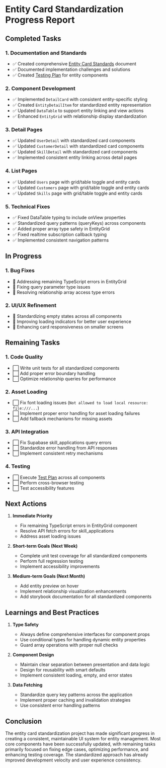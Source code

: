 # Entity Card Standardization Progress Report

## Completed Tasks

### 1. Documentation and Standards
- ✅ Created comprehensive [Entity Card Standards](ENTITY_CARD_STANDARDS.md) document
- ✅ Documented implementation challenges and solutions
- ✅ Created [Testing Plan](ENTITY_CARD_TEST_PLAN.md) for entity components

### 2. Component Development
- ✅ Implemented `DetailCard` with consistent entity-specific styling
- ✅ Created `EntityDetailItem` for standardized entity representation
- ✅ Updated `DataTable` to support entity linking and view actions
- ✅ Enhanced `EntityGrid` with relationship display standardization

### 3. Detail Pages
- ✅ Updated `UserDetail` with standardized card components
- ✅ Updated `CustomerDetail` with standardized card components
- ✅ Updated `SkillDetail` with standardized card components
- ✅ Implemented consistent entity linking across detail pages

### 4. List Pages
- ✅ Updated `Users` page with grid/table toggle and entity cards
- ✅ Updated `Customers` page with grid/table toggle and entity cards
- ✅ Updated `Skills` page with grid/table toggle and entity cards

### 5. Technical Fixes
- ✅ Fixed DataTable typing to include onView properties
- ✅ Standardized query patterns (queryKeys) across components
- ✅ Added proper array type safety in EntityGrid
- ✅ Fixed realtime subscription callback typing
- ✅ Implemented consistent navigation patterns

## In Progress

### 1. Bug Fixes
- 🔄 Addressing remaining TypeScript errors in EntityGrid
- 🔄 Fixing query parameter type issues
- 🔄 Resolving relationship array access type errors

### 2. UI/UX Refinement
- 🔄 Standardizing empty states across all components
- 🔄 Improving loading indicators for better user experience
- 🔄 Enhancing card responsiveness on smaller screens

## Remaining Tasks

### 1. Code Quality
- ⬜ Write unit tests for all standardized components
- ⬜ Add proper error boundary handling
- ⬜ Optimize relationship queries for performance

### 2. Asset Loading
- ⬜ Fix font loading issues (`Not allowed to load local resource: file:///...`)
- ⬜ Implement proper error handling for asset loading failures
- ⬜ Add fallback mechanisms for missing assets

### 3. API Integration
- ⬜ Fix Supabase skill_applications query errors
- ⬜ Standardize error handling from API responses
- ⬜ Implement consistent retry mechanisms

### 4. Testing
- ⬜ Execute [Test Plan](ENTITY_CARD_TEST_PLAN.md) across all components
- ⬜ Perform cross-browser testing
- ⬜ Test accessibility features

## Next Actions

1. **Immediate Priority**
   - Fix remaining TypeScript errors in EntityGrid component
   - Resolve API fetch errors for skill_applications
   - Address asset loading issues

2. **Short-term Goals (Next Week)**
   - Complete unit test coverage for all standardized components
   - Perform full regression testing
   - Implement accessibility improvements

3. **Medium-term Goals (Next Month)**
   - Add entity preview on hover
   - Implement relationship visualization enhancements
   - Add storybook documentation for all standardized components

## Learnings and Best Practices

1. **Type Safety**
   - Always define comprehensive interfaces for component props
   - Use conditional types for handling dynamic entity properties
   - Guard array operations with proper null checks

2. **Component Design**
   - Maintain clear separation between presentation and data logic
   - Design for reusability with smart defaults
   - Implement consistent loading, empty, and error states

3. **Data Fetching**
   - Standardize query key patterns across the application
   - Implement proper caching and invalidation strategies
   - Use consistent error handling patterns

## Conclusion

The entity card standardization project has made significant progress in creating a consistent, maintainable UI system for entity management. Most core components have been successfully updated, with remaining tasks primarily focused on fixing edge cases, optimizing performance, and enhancing testing coverage. The standardized approach has already improved development velocity and user experience consistency. 